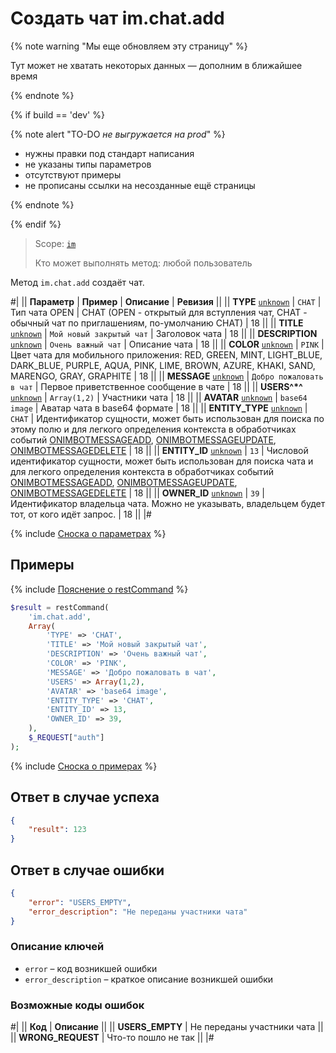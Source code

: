 # Создать чат im.chat.add

{% note warning "Мы еще обновляем эту страницу" %}

Тут может не хватать некоторых данных — дополним в ближайшее время

{% endnote %}

{% if build == 'dev' %}

{% note alert "TO-DO _не выгружается на prod_" %}

- нужны правки под стандарт написания
- не указаны типы параметров
- отсутствуют примеры
- не прописаны ссылки на несозданные ещё страницы

{% endnote %}

{% endif %}

> Scope: [`im`](../scopes/permissions.md)
>
> Кто может выполнять метод: любой пользователь

Метод `im.chat.add` создаёт чат.

#|
|| **Параметр** | **Пример** | **Описание** | **Ревизия** ||
|| **TYPE**
[`unknown`](../data-types.md) | `CHAT` | Тип чата OPEN \| CHAT (OPEN - открытый для вступления чат, CHAT - обычный чат по приглашениям, по-умолчанию CHAT) | 18 ||
|| **TITLE**
[`unknown`](../data-types.md) | `Мой новый закрытый чат` | Заголовок чата | 18 ||
|| **DESCRIPTION**
[`unknown`](../data-types.md) | `Очень важный чат` | Описание чата | 18 ||
|| **COLOR**
[`unknown`](../data-types.md) | `PINK` | Цвет чата для мобильного приложения: RED, GREEN, MINT, LIGHT_BLUE, DARK_BLUE, PURPLE, AQUA, PINK, LIME, BROWN, AZURE, KHAKI, SAND, MARENGO, GRAY, GRAPHITE | 18 ||
|| **MESSAGE**
[`unknown`](../data-types.md) | `Добро пожаловать в чат` | Первое приветственное сообщение в чате | 18 ||
|| **USERS^*^**
[`unknown`](../data-types.md) | `Array(1,2)` | Участники чата | 18 ||
|| **AVATAR**
[`unknown`](../data-types.md) | `base64 image` | Аватар чата в base64 формате | 18 ||
|| **ENTITY_TYPE**
[`unknown`](../data-types.md) | `CHAT` | Идентификатор сущности, может быть использован для поиска по этому полю и для легкого определения контекста в обработчиках событий [ONIMBOTMESSAGEADD](.), [ONIMBOTMESSAGEUPDATE](.), [ONIMBOTMESSAGEDELETE](.) | 18 ||
|| **ENTITY_ID**
[`unknown`](../data-types.md) | `13` | Числовой идентификатор сущности, может быть использован для поиска чата и для легкого определения контекста в обработчиках событий [ONIMBOTMESSAGEADD](.), [ONIMBOTMESSAGEUPDATE](.), [ONIMBOTMESSAGEDELETE](.) | 18 ||
|| **OWNER_ID**
[`unknown`](../data-types.md) | `39` | Идентификатор владельца чата. Можно не указывать, владельцем будет тот, от кого идёт запрос. | 18 ||
|#

{% include [Сноска о параметрах](../../_includes/required.md) %}

## Примеры

{% include [Пояснение о restCommand](./_includes/rest-command.md) %}

```php
$result = restCommand(
    'im.chat.add',
    Array(
        'TYPE' => 'CHAT',
        'TITLE' => 'Мой новый закрытый чат',
        'DESCRIPTION' => 'Очень важный чат',
        'COLOR' => 'PINK',
        'MESSAGE' => 'Добро пожаловать в чат',
        'USERS' => Array(1,2),
        'AVATAR' => 'base64 image',
        'ENTITY_TYPE' => 'CHAT',
        'ENTITY_ID' => 13,
        'OWNER_ID' => 39,
    ),
    $_REQUEST["auth"]
);
```

{% include [Сноска о примерах](../../_includes/examples.md) %}

## Ответ в случае успеха

```json
{
    "result": 123
}
```

## Ответ в случае ошибки

```json
{
    "error": "USERS_EMPTY",
    "error_description": "Не переданы участники чата"
}
```

### Описание ключей

- `error` – код возникшей ошибки
- `error_description` – краткое описание возникшей ошибки

### Возможные коды ошибок

#|
|| **Код** | **Описание** ||
|| **USERS_EMPTY** | Не переданы участники чата ||
|| **WRONG_REQUEST** | Что-то пошло не так ||
|#